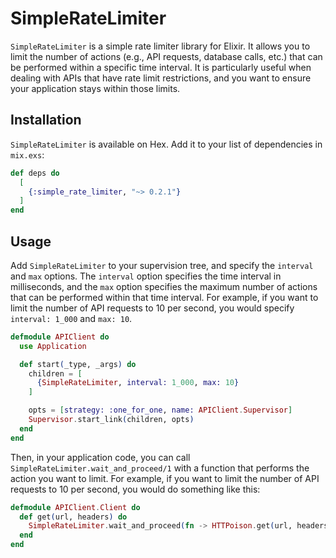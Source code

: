 # SimpleRateLimiter

`SimpleRateLimiter` is a simple rate limiter library for Elixir. It allows you to limit the number of actions (e.g., API requests, database calls, etc.) that can be performed within a specific time interval. It is particularly useful when dealing with APIs that have rate limit restrictions, and you want to ensure your application stays within those limits.

## Installation

`SimpleRateLimiter` is available on Hex. Add it to your list of dependencies in `mix.exs`:

```elixir
def deps do
  [
    {:simple_rate_limiter, "~> 0.2.1"}
  ]
end
```

## Usage

Add `SimpleRateLimiter` to your supervision tree, and specify the `interval` and `max` options. The `interval` option specifies the time interval in milliseconds, and the `max` option specifies the maximum number of actions that can be performed within that time interval. For example, if you want to limit the number of API requests to 10 per second, you would specify `interval: 1_000` and `max: 10`.

```elixir
defmodule APIClient do
  use Application

  def start(_type, _args) do
    children = [
      {SimpleRateLimiter, interval: 1_000, max: 10}
    ]

    opts = [strategy: :one_for_one, name: APIClient.Supervisor]
    Supervisor.start_link(children, opts)
  end
end
```

Then, in your application code, you can call `SimpleRateLimiter.wait_and_proceed/1` with a function that performs the action you want to limit. For example, if you want to limit the number of API requests to 10 per second, you would do something like this:

```elixir
defmodule APIClient.Client do
  def get(url, headers) do
    SimpleRateLimiter.wait_and_proceed(fn -> HTTPoison.get(url, headers) end)
  end
end
```


